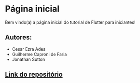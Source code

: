 # Página inicial

Bem vindo(a) a página inicial do tutorial de Flutter para iniciantes!

## Autores:
- Cesar Ezra Ades
- Guilherme Caproni de Faria
- Jonathan Sutton

## [Link do repositório](https://github.com/jonathansutton1/TecWeb-Projeto3)



